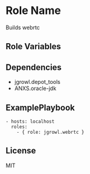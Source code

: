 Role Name
========

Builds webrtc

Role Variables
--------------

Dependencies
------------

  * jgrowl.depot_tools
  * ANXS.oracle-jdk

ExamplePlaybook
-------------------------

    - hosts: localhost
      roles:
        - { role: jgrowl.webrtc }

License
-------

MIT

